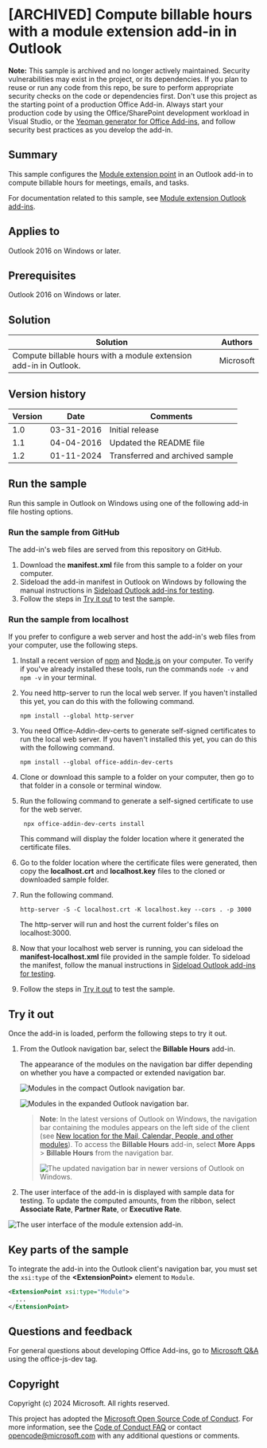 # [ARCHIVED] Compute billable hours with a module extension add-in in Outlook

**Note:** This sample is archived and no longer actively maintained. Security vulnerabilities may exist in the project, or its dependencies. If you plan to reuse or run any code from this repo, be sure to perform appropriate security checks on the code or dependencies first. Don't use this project as the starting point of a production Office Add-in. Always start your production code by using the Office/SharePoint development workload in Visual Studio, or the [Yeoman generator for Office Add-ins](https://github.com/OfficeDev/generator-office), and follow security best practices as you develop the add-in.

## Summary

This sample configures the [Module extension point](https://learn.microsoft.com/javascript/api/manifest/extensionpoint#module) in an Outlook add-in to compute billable hours for meetings, emails, and tasks.

For documentation related to this sample, see [Module extension Outlook add-ins](https://learn.microsoft.com/office/dev/add-ins/outlook/extension-module-outlook-add-ins).

## Applies to

Outlook 2016 on Windows or later.

## Prerequisites

Outlook 2016 on Windows or later.

## Solution

| Solution | Authors |
| -------- | --------- |
| Compute billable hours with a module extension add-in in Outlook. | Microsoft |

## Version history

| Version | Date | Comments |
| ------- | ----- | -------- |
| 1.0 | 03-31-2016 | Initial release |
| 1.1 | 04-04-2016 | Updated the README file |
| 1.2 | 01-11-2024 | Transferred and archived sample |

## Run the sample

Run this sample in Outlook on Windows using one of the following add-in file hosting options.

### Run the sample from GitHub

The add-in's web files are served from this repository on GitHub.

1. Download the **manifest.xml** file from this sample to a folder on your computer.
1. Sideload the add-in manifest in Outlook on Windows by following the manual instructions in [Sideload Outlook add-ins for testing](https://learn.microsoft.com/office/dev/add-ins/outlook/sideload-outlook-add-ins-for-testing?tabs=windows#sideload-manually).
1. Follow the steps in [Try it out](#try-it-out) to test the sample.

### Run the sample from localhost

If you prefer to configure a web server and host the add-in's web files from your computer, use the following steps.

1. Install a recent version of [npm](https://www.npmjs.com/get-npm) and [Node.js](https://nodejs.org/) on your computer. To verify if you've already installed these tools, run the commands `node -v` and `npm -v` in your terminal.
1. You need http-server to run the local web server. If you haven't installed this yet, you can do this with the following command.

    ```console
    npm install --global http-server
    ```

1. You need Office-Addin-dev-certs to generate self-signed certificates to run the local web server. If you haven't installed this yet, you can do this with the following command.

    ```console
    npm install --global office-addin-dev-certs
    ```

1. Clone or download this sample to a folder on your computer, then go to that folder in a console or terminal window.
1. Run the following command to generate a self-signed certificate to use for the web server.

   ```console
    npx office-addin-dev-certs install
    ```

    This command will display the folder location where it generated the certificate files.
1. Go to the folder location where the certificate files were generated, then copy the **localhost.crt** and **localhost.key** files to the cloned or downloaded sample folder.
1. Run the following command.

    ```console
    http-server -S -C localhost.crt -K localhost.key --cors . -p 3000
    ```

    The http-server will run and host the current folder's files on localhost:3000.
1. Now that your localhost web server is running, you can sideload the **manifest-localhost.xml** file provided in the sample folder. To sideload the manifest, follow the manual instructions in [Sideload Outlook add-ins for testing](https://learn.microsoft.com/office/dev/add-ins/outlook/sideload-outlook-add-ins-for-testing?tabs=windows#sideload-manually).
1. Follow the steps in [Try it out](#try-it-out) to test the sample.

## Try it out

Once the add-in is loaded, perform the following steps to try it out.

1. From the Outlook navigation bar, select the **Billable Hours** add-in.

   The appearance of the modules on the navigation bar differ depending on whether you have a compacted or extended navigation bar.

   ![Modules in the compact Outlook navigation bar.](readme-images/outlook-navigation-bar-icons.png)

   ![Modules in the expanded Outlook navigation bar.](readme-images/outlook-expanded-navigation-bar.png)

   > **Note**: In the latest versions of Outlook on Windows, the navigation bar containing the modules appears on the left side of the client (see [New location for the Mail, Calendar, People, and other modules](https://techcommunity.microsoft.com/t5/outlook-global-customer-service/new-location-for-the-mail-calendar-people-and-other-modules/ba-p/3596278)). To access the **Billable Hours** add-in, select **More Apps** > **Billable Hours** from the navigation bar.
   >
   > ![The updated navigation bar in newer versions of Outlook on Windows.](readme-images/outlook-updated-navigation-bar.png)
1. The user interface of the add-in is displayed with sample data for testing. To update the computed amounts, from the ribbon, select **Associate Rate**, **Partner Rate**, or **Executive Rate**.

![The user interface of the module extension add-in.](readme-images/outlook-add-in-ui.png)

## Key parts of the sample

To integrate the add-in into the Outlook client's navigation bar, you must set the `xsi:type` of the **\<ExtensionPoint>** element to `Module`.

```xml
<ExtensionPoint xsi:type="Module">
  ...
</ExtensionPoint>
```

## Questions and feedback

For general questions about developing Office Add-ins, go to [Microsoft Q&A](https://learn.microsoft.com/answers/topics/office-js-dev.html) using the office-js-dev tag.

## Copyright

Copyright (c) 2024 Microsoft. All rights reserved.

This project has adopted the [Microsoft Open Source Code of Conduct](https://opensource.microsoft.com/codeofconduct/). For more information, see the [Code of Conduct FAQ](https://opensource.microsoft.com/codeofconduct/faq/) or contact [opencode@microsoft.com](mailto:opencode@microsoft.com) with any additional questions or comments.
